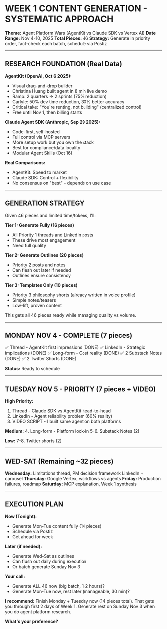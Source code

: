 # WEEK 1 CONTENT GENERATION - SYSTEMATIC APPROACH
**Theme:** Agent Platform Wars (AgentKit vs Claude SDK vs Vertex AI)
**Date Range:** Nov 4-10, 2025
**Total Pieces:** 46
**Strategy:** Generate in priority order, fact-check each batch, schedule via Postiz

---

## RESEARCH FOUNDATION (Real Data)

**AgentKit (OpenAI, Oct 6 2025):**
- Visual drag-and-drop builder
- Christina Huang built agent in 8 min live demo
- Ramp: 2 quarters → 2 sprints (75% reduction)
- Carlyle: 50% dev time reduction, 30% better accuracy
- Critical take: "You're renting, not building" (centralized control)
- Free until Nov 1, then billing starts

**Claude Agent SDK (Anthropic, Sep 29 2025):**
- Code-first, self-hosted
- Full control via MCP servers
- More setup work but you own the stack
- Best for compliance/data locality
- Modular Agent Skills (Oct 16)

**Real Comparisons:**
- AgentKit: Speed to market
- Claude SDK: Control + flexibility
- No consensus on "best" - depends on use case

---

## GENERATION STRATEGY

Given 46 pieces and limited time/tokens, I'll:

**Tier 1: Generate Fully (16 pieces)**
- All Priority 1 threads and LinkedIn posts
- These drive most engagement
- Need full quality

**Tier 2: Generate Outlines (20 pieces)**
- Priority 2 posts and notes
- Can flesh out later if needed
- Outlines ensure consistency

**Tier 3: Templates Only (10 pieces)**
- Priority 3 philosophy shorts (already written in voice profile)
- Simple notes/teasers
- Low-lift, proven content

This gets all 46 pieces ready while managing quality vs volume.

---

## MONDAY NOV 4 - COMPLETE (7 pieces)

✅ Thread - AgentKit first impressions (DONE)
✅ LinkedIn - Strategic implications (DONE)
✅ Long-form - Cost reality (DONE)
✅ 2 Substack Notes (DONE)
✅ 2 Twitter Shorts (DONE)

**Status:** Ready to schedule

---

## TUESDAY NOV 5 - PRIORITY (7 pieces + VIDEO)

**High Priority:**
1. Thread - Claude SDK vs AgentKit head-to-head
2. LinkedIn - Agent reliability problem (60% reality)
3. VIDEO SCRIPT - I built same agent on both platforms

**Medium:**
4. Long-form - Platform lock-in
5-6. Substack Notes (2)

**Low:**
7-8. Twitter shorts (2)

---

## WED-SAT (Remaining ~32 pieces)

**Wednesday:** Limitations thread, PM decision framework LinkedIn + carousel
**Thursday:** Google Vertex, workflows vs agents
**Friday:** Production failures, roadmap
**Saturday:** MCP explanation, Week 1 synthesis

---

## EXECUTION PLAN

**Now (Tonight):**
- Generate Mon-Tue content fully (14 pieces)
- Schedule via Postiz
- Get ahead for week

**Later (if needed):**
- Generate Wed-Sat as outlines
- Can flush out daily during execution
- Or batch generate Sunday Nov 3

**Your call:**
- Generate ALL 46 now (big batch, 1-2 hours)?
- Generate Mon-Tue now, rest later (manageable, 30 min)?

**I recommend:** Finish Monday + Tuesday now (14 pieces total). That gets you through first 2 days of Week 1. Generate rest on Sunday Nov 3 when you do agent platform research.

**What's your preference?**
